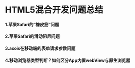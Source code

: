 # HTML5混合开发问题总结

#### 1.苹果Safari的“橡皮筋”问题

#### 2.苹果Safari的滑动阻尼问题

#### 3.axois在移动端的表单请求参数问题

#### 4.移动浏览器类型判断？如何区分App内置webView与原生浏览器